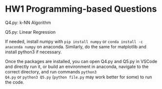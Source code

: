# HW1 Programming-based Questions

Q4.py: k-NN Algorithm

Q5.py: Linear Regression

If needed, install numpy with <code>pip install numpy</code> or <code>conda install -c anaconda numpy</code> on anaconda. Similarly, do the same for matplotlib and install python3 if necessary.

Once the packages are installed, you can open Q4.py and Q5.py in VSCode and directly run it, or build an environment in anaconda, navigate to the correct directory, and run commands <code>python3 Q4.py</code> or <code>python3 Q5.py</code> (<code>python file.py</code> may work better for some) to run the code.